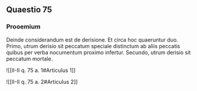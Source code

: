 ## Quaestio 75

### Prooemium

Deinde considerandum est de derisione. Et circa hoc quaeruntur duo. Primo, utrum derisio sit peccatum speciale distinctum ab aliis peccatis quibus per verba nocumentum proximo infertur. Secundo, utrum derisio sit peccatum mortale.

![[II-II q. 75 a. 1#Articulus 1]]

![[II-II q. 75 a. 2#Articulus 2]]


